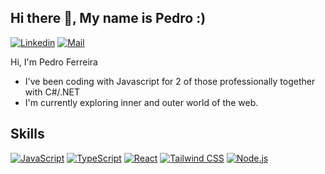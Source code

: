 ## Hi there 👋, My name is Pedro :)

[![Linkedin](https://img.shields.io/badge/LinkedIn-0A66C2.svg?style=for-the-badge&logo=LinkedIn&logoColor=white)](https://www.linkedin.com/in/pedro-ferreira-993873214/)
[![Mail](https://img.shields.io/badge/Gmail-EA4335.svg?style=for-the-badge&logo=Gmail&logoColor=white)](pedrohsferreira1@gmail.com)

Hi, I'm Pedro Ferreira

 - I've been coding with Javascript for 2 of those professionally together with C#/.NET
 - I'm currently exploring inner and outer world of the web.


## Skills 
[![JavaScript](https://img.shields.io/badge/JavaScript-F7DF1E.svg?style=for-the-badge&logo=JavaScript&logoColor=black)](https://github.com/pedroferreira37)
[![TypeScript](https://img.shields.io/badge/TypeScript-3178C6.svg?style=for-the-badge&logo=TypeScript&logoColor=white)](https://github.com/pedroferreira37)
[![React](https://img.shields.io/badge/React-61DAFB.svg?style=for-the-badge&logo=React&logoColor=black)](https://github.com/pedroferreira37)
[![Tailwind CSS](https://img.shields.io/badge/Tailwind%20CSS-06B6D4.svg?style=for-the-badge&logo=Tailwind-CSS&logoColor=white)](https://github.com/pedroferreira37)
[![Node.js](https://img.shields.io/badge/Node.js-339933.svg?style=for-the-badge&logo=nodedotjs&logoColor=white)](https://github.com/pedroferreira37)






